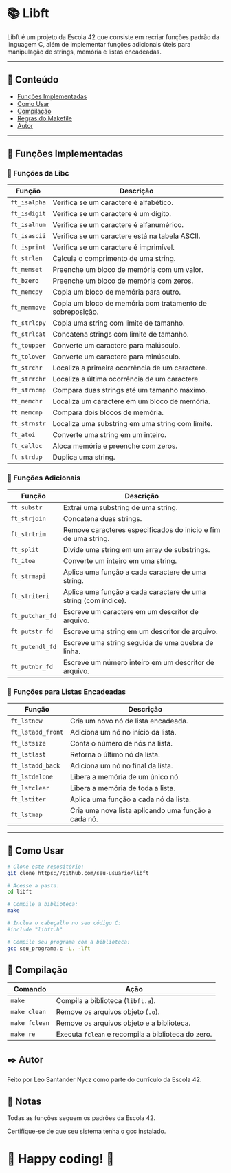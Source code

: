 # 📚 Libft

Libft é um projeto da Escola 42 que consiste em recriar funções padrão da linguagem C, além de implementar funções adicionais úteis para manipulação de strings, memória e listas encadeadas.

---

## 📌 Conteúdo

- [Funções Implementadas](#-funções-implementadas)
- [Como Usar](#-como-usar)
- [Compilação](#-compilação)
- [Regras do Makefile](#-compilação)
- [Autor](#️-autor)

---

## 📜 Funções Implementadas

### 🔹 Funções da Libc

| Função       | Descrição                                                 |
| ------------ | --------------------------------------------------------- |
| `ft_isalpha` | Verifica se um caractere é alfabético.                    |
| `ft_isdigit` | Verifica se um caractere é um dígito.                     |
| `ft_isalnum` | Verifica se um caractere é alfanumérico.                  |
| `ft_isascii` | Verifica se um caractere está na tabela ASCII.            |
| `ft_isprint` | Verifica se um caractere é imprimível.                    |
| `ft_strlen`  | Calcula o comprimento de uma string.                      |
| `ft_memset`  | Preenche um bloco de memória com um valor.                |
| `ft_bzero`   | Preenche um bloco de memória com zeros.                   |
| `ft_memcpy`  | Copia um bloco de memória para outro.                     |
| `ft_memmove` | Copia um bloco de memória com tratamento de sobreposição. |
| `ft_strlcpy` | Copia uma string com limite de tamanho.                   |
| `ft_strlcat` | Concatena strings com limite de tamanho.                  |
| `ft_toupper` | Converte um caractere para maiúsculo.                     |
| `ft_tolower` | Converte um caractere para minúsculo.                     |
| `ft_strchr`  | Localiza a primeira ocorrência de um caractere.           |
| `ft_strrchr` | Localiza a última ocorrência de um caractere.             |
| `ft_strncmp` | Compara duas strings até um tamanho máximo.               |
| `ft_memchr`  | Localiza um caractere em um bloco de memória.             |
| `ft_memcmp`  | Compara dois blocos de memória.                           |
| `ft_strnstr` | Localiza uma substring em uma string com limite.          |
| `ft_atoi`    | Converte uma string em um inteiro.                        |
| `ft_calloc`  | Aloca memória e preenche com zeros.                       |
| `ft_strdup`  | Duplica uma string.                                       |

### 🔹 Funções Adicionais

| Função          | Descrição                                                      |
| --------------- | -------------------------------------------------------------- |
| `ft_substr`     | Extrai uma substring de uma string.                            |
| `ft_strjoin`    | Concatena duas strings.                                        |
| `ft_strtrim`    | Remove caracteres especificados do início e fim de uma string. |
| `ft_split`      | Divide uma string em um array de substrings.                   |
| `ft_itoa`       | Converte um inteiro em uma string.                             |
| `ft_strmapi`    | Aplica uma função a cada caractere de uma string.              |
| `ft_striteri`   | Aplica uma função a cada caractere de uma string (com índice). |
| `ft_putchar_fd` | Escreve um caractere em um descritor de arquivo.               |
| `ft_putstr_fd`  | Escreve uma string em um descritor de arquivo.                 |
| `ft_putendl_fd` | Escreve uma string seguida de uma quebra de linha.             |
| `ft_putnbr_fd`  | Escreve um número inteiro em um descritor de arquivo.          |

### 🔹 Funções para Listas Encadeadas

| Função            | Descrição                                           |
| ----------------- | --------------------------------------------------- |
| `ft_lstnew`       | Cria um novo nó de lista encadeada.                 |
| `ft_lstadd_front` | Adiciona um nó no início da lista.                  |
| `ft_lstsize`      | Conta o número de nós na lista.                     |
| `ft_lstlast`      | Retorna o último nó da lista.                       |
| `ft_lstadd_back`  | Adiciona um nó no final da lista.                   |
| `ft_lstdelone`    | Libera a memória de um único nó.                    |
| `ft_lstclear`     | Libera a memória de toda a lista.                   |
| `ft_lstiter`      | Aplica uma função a cada nó da lista.               |
| `ft_lstmap`       | Cria uma nova lista aplicando uma função a cada nó. |

---

## 🚀 Como Usar

```sh
# Clone este repositório:
git clone https://github.com/seu-usuario/libft
```

```sh
# Acesse a pasta:
cd libft
```

```sh
# Compile a biblioteca:
make
```

```sh
# Inclua o cabeçalho no seu código C:
#include "libft.h"
```

```sh
# Compile seu programa com a biblioteca:
gcc seu_programa.c -L. -lft
```

## 🔧 Compilação

| Comando       | Ação                                               |
| ------------- | -------------------------------------------------- |
| `make`        | Compila a biblioteca (`libft.a`).                  |
| `make clean`  | Remove os arquivos objeto (`.o`).                  |
| `make fclean` | Remove os arquivos objeto e a biblioteca.          |
| `make re`     | Executa `fclean` e recompila a biblioteca do zero. |

## ✒️ Autor

Feito por Leo Santander Nycz como parte do currículo da Escola 42.


## 📝 Notas

Todas as funções seguem os padrões da Escola 42.

Certifique-se de que seu sistema tenha o gcc instalado.


# 🔹 Happy coding! 🚀
